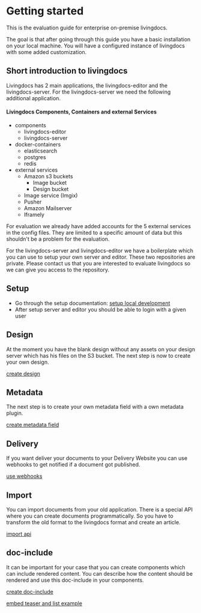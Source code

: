 # Getting started
This is the evaluation guide for enterprise on-premise livingdocs. 

The goal is that after going through this guide you have a basic installation on your local machine. You will have a configured instance of livingdocs with some added customization. 

## Short introduction to livingdocs
Livingdocs has 2 main applications, the livingdocs-editor and the livingdocs-server. For the livingdocs-server we need the following additional application.

#### Livingdocs Components, Containers and external Services
- components
  - livingdocs-editor
  - livingdocs-server
- docker-containers
  - elasticsearch
  - postgres
  - redis
- external services
  - Amazon s3 buckets
    - Image bucket
    - Design bucket
  - Image service (Imgix)
  - Pusher
  - Amazon Mailserver
  - Iframely

For evaluation we already have added accounts for the 5 external services in the config files. They are limited to a specific amount of data but this shouldn't be a problem for the evaluation.

For the livingdocs-server and livingdocs-editor we have a boilerplate which you can use to setup your own server and editor. These two repositories are private. Please contact us that you are interested to evaluate livingdocs so we can give you access to the repository.

## Setup
- Go through the setup documentation: [setup local development](../walkthroughs/getting-started-with-local-development.md)
- After setup server and editor you should be able to login with a given user

## Design
At the moment you have the blank design without any assets on your design server which has his files on the S3 bucket. The next step is now to create your own design. 

[create design](../reference-docs/common-designs/create_designs.md)

## Metadata
The next step is to create your own metadata field with a own metadata plugin. 

[create metadata field](../reference-docs/common-designs/create_designs.md)

## Delivery
If you want deliver your documents to your Delivery Website you can use webhooks to get notified if a document got published.

[use webhooks](../reference-docs/server-configuration/hooks.md)

## Import
You can import documents from your old application. There is a special API where you can create documents programmatically. So you have to transform the old format to the livingdocs format and create an article.

[import api](../server-import-api/import_api.md)

## doc-include
It can be important for your case that you can create components which can include rendered content. You can describe how the content should be rendered and use this doc-include in your components.

[create doc-include](../reference-docs/doc-includes/intro.md)

[embed teaser and list example](../reference-docs/doc-includes/embed_and_list.md)